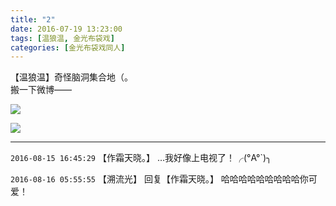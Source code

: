```yaml
---
title: "2"
date: 2016-07-19 13:23:00
tags: [温狼温, 金光布袋戏]
categories: [金光布袋戏同人]
---
```


<p>【温狼温】奇怪脑洞集合地（。<br />搬一下微博——</p>

![](C:\Users\lenovo\Documents\GitHub\image\dHhjSGozcjA1Mm1Oc0lwV1pDdFhLdmpZUjl6VHYxbzVTTExUdFBNRktXM0doNEtGTjlTd3FRPT0.jpg)

![](C:\Users\lenovo\Documents\GitHub\image\dHhjSGozcjA1Mm1Oc0lwV1pDdFhLcnNsK1ZuSlVOcU50YlZNK1JYTVZyWEpsMkIwQjE2MW5nPT0.jpg)

<!-- more -->

---

`2016-08-15 16:45:29` 【作霜天晓。】 …我好像上电视了！╭(°A°`)╮

`2016-08-16 05:55:55` 【溯流光】 回复【作霜天晓。】 哈哈哈哈哈哈哈哈哈你可爱！
